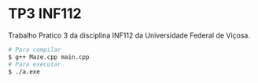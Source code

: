 # TP3 INF112
Trabalho Pratico 3 da disciplina INF112 da Universidade Federal de Viçosa. 

```bash
# Para compilar
$ g++ Maze.cpp main.cpp
# Para executar
$ ./a.exe
```
